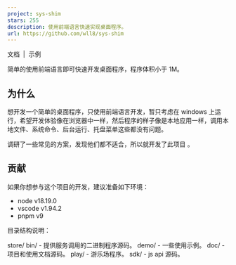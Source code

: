 ```yaml
---
project: sys-shim
stars: 255
description: 使用前端语言快速实现桌面程序。
url: https://github.com/wll8/sys-shim
---
```


文档  |  示例

  

简单的使用前端语言即可快速开发桌面程序，程序体积小于 1M。

为什么
---

想开发一个简单的桌面程序，只使用前端语言开发，暂只考虑在 windows 上运行，希望开发体验像在浏览器中一样，然后程序的样子像是本地应用一样，调用本地文件、系统命令、后台运行、托盘菜单这些都没有问题。

调研了一些常见的方案，发现他们都不适合，所以就开发了此项目 。

贡献
--

如果你想参与这个项目的开发，建议准备如下环境：

-   node v18.19.0
-   vscode v1.94.2
-   pnpm v9

目录结构说明：

store/
  bin/ - 提供服务调用的二进制程序源码。
  demo/ - 一些使用示例。
  doc/ - 项目和使用文档源码。
  play/ - 游乐场程序。
  sdk/ - js api 源码。
